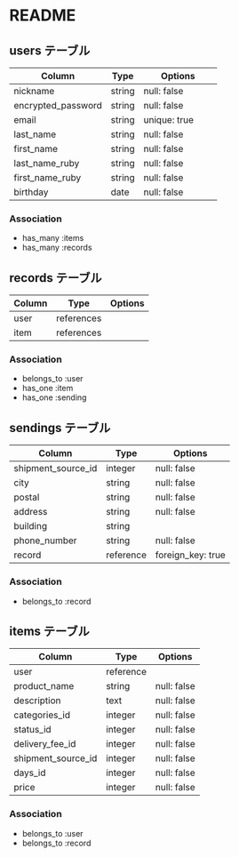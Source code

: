 # README
## users テーブル
| Column              | Type   | Options          |
| ------------------- | ------ | ---------------- |
| nickname            | string | null: false 　　　|
| encrypted_password  | string | null: false 　　　|
| email               | string | unique: true     |
| last_name           | string | null: false      |
| first_name          | string | null: false      |
| last_name_ruby      | string | null: false      |
| first_name_ruby     | string | null: false      |
| birthday            | date   | null: false      |


### Association
- has_many :items
- has_many :records


## records テーブル
| Column    | Type       | Options       |
| --------- | ---------- | ------------- |
| user      | references |               |
| item      | references |               |

### Association
- belongs_to :user
- has_one :item
- has_one :sending


## sendings テーブル
| Column               | Type       | Options           |
| -------------------- | ---------- | ----------------- |
| shipment_source_id   | integer    | null: false       |
| city                 | string     | null: false       |
| postal               | string     | null: false       |
| address              | string     | null: false       |
| building             | string     |                   |
| phone_number         | string     | null: false       |
| record               | reference  | foreign_key: true |

### Association
- belongs_to :record

## items テーブル
| Column              | Type       | Options          |
| ------------------- | ---------- | ---------------- |
| user                | reference  |                  |
| product_name        | string     | null: false      |
| description         | text       | null: false      |
| categories_id       | integer    | null: false      |
| status_id           | integer    | null: false      |
| delivery_fee_id     | integer    | null: false      |
| shipment_source_id  | integer    | null: false      |
| days_id             | integer    | null: false      |
| price               | integer    | null: false      |

### Association
- belongs_to :user
- belongs_to :record
